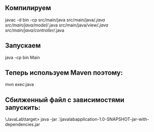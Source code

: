 ## Компилируем
javac -d bin -cp src/main/java src/main/java/*.java src/main/java/model/*.java src/main/java/view/*.java src/main/java/controller/*.java
## Запускаем
java -cp bin Main

## Теперь используем Maven поэтому:
mvn exec:java

## Сбилженный файл с зависимостями запускить:
\JavaLab\target> java -jar .\javalabapplication-1.0-SNAPSHOT-jar-with-dependencies.jar